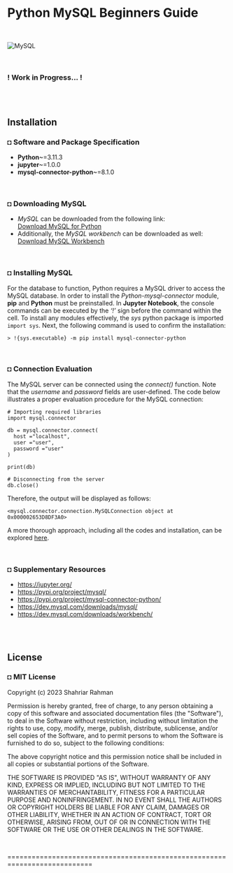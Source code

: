 # Python MySQL Beginners Guide

<br/>

![MySQL](https://img.shields.io/badge/mysql-%2300f.svg?style=for-the-badge&logo=mysql&logoColor=white)

<br/>

### ! Work in Progress... ! 

<br/><br/>

## Installation
### ◘ Software and Package Specification
* **Python**~=3.11.3
* **jupyter**~=1.0.0
* **mysql-connector-python**~=8.1.0 

<br/>

### ◘ Downloading MySQL
* *MySQL* can be downloaded from the following link: <br/>
[Download MySQL for Python](https://dev.mysql.com/downloads/mysql/) 
* Additionally, the *MySQL workbench* can be downloaded as well:  <br/>
[Download MySQL Workbench](https://dev.mysql.com/downloads/workbench/)

<br/>

### ◘ Installing MySQL
For the database to function, Python requires a MySQL driver to access the MySQL database. In order to install the *Python-mysql-connector* module, **pip** and **Python** must be preinstalled. In **Jupyter Notebook**, the console commands can be executed by the *‘!’* sign before the command within the cell. To install any modules effectively, the *sys* python package is imported `import sys`. Next, the following command is used to confirm the installation:
```
> !{sys.executable} -m pip install mysql-connector-python
```

<br/>

### ◘ Connection Evaluation
The MySQL server can be connected using the *connect()* function. Note that the *username* and *password* fields are user-defined. The code below illustrates a proper evaluation procedure for the MySQL connection: 
```py3
# Importing required libraries
import mysql.connector
  
db = mysql.connector.connect(
  host ="localhost",
  user ="user",
  password ="user"
)
 
print(db)
  
# Disconnecting from the server
db.close()
```
Therefore, the output will be displayed as follows:
```py3
<mysql.connector.connection.MySQLConnection object at 0x000002653D8DF3A0>

```
A more thorough approach, including all the codes and installation, can be explored [here](https://github.com/shahriar-rahman/Python-MySQL-Beginners-Guide/blob/main/notebooks/1-Test-Connection.ipynb).

<br/>

### ◘ Supplementary Resources
* https://jupyter.org/
* https://pypi.org/project/mysql/
* https://pypi.org/project/mysql-connector-python/
* https://dev.mysql.com/downloads/mysql/
* https://dev.mysql.com/downloads/workbench/

<br/><br/>

## License
### ◘ MIT License

Copyright (c) 2023 Shahriar Rahman

Permission is hereby granted, free of charge, to any person obtaining a copy of this software and associated documentation files (the "Software"), to deal in the Software without restriction, including without limitation the rights to use, copy, modify, merge, publish, distribute, sublicense, and/or sell copies of the Software, and to permit persons to whom the Software is furnished to do so, subject to the following conditions:

The above copyright notice and this permission notice shall be included in all copies or substantial portions of the Software.

THE SOFTWARE IS PROVIDED "AS IS", WITHOUT WARRANTY OF ANY KIND, EXPRESS OR IMPLIED, INCLUDING BUT NOT LIMITED TO THE WARRANTIES OF MERCHANTABILITY, FITNESS FOR A PARTICULAR PURPOSE AND NONINFRINGEMENT. IN NO EVENT SHALL THE AUTHORS OR COPYRIGHT HOLDERS BE LIABLE FOR ANY CLAIM, DAMAGES OR OTHER LIABILITY, WHETHER IN AN ACTION OF CONTRACT, TORT OR OTHERWISE, ARISING FROM, OUT OF OR IN CONNECTION WITH THE SOFTWARE OR THE USE OR OTHER DEALINGS IN THE SOFTWARE.

<br/>

===========================================================================

